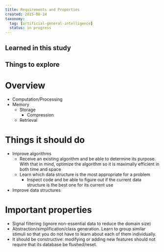```yaml
---
title: Requirements and Properties
created: 2015-08-24
taxonomy:
  tag: [artificial-general-intelligence]
  status: in progress
---
```


## Learned in this study

## Things to explore

# Overview

* Computation/Processing
* Memory
	* Storage
		* Compression
	* Retrieval

# Things it should do

* Improve algorithms
	* Receive an existing algorithm and be able to determine its purpose. With that in mind, optimize the algorithm so it is maximally efficient in both time and space
	* Learn which data structure is the most appropriate for a problem
		* Inspect code and be able to figure out if the current data structure is the best one for its current use
* Improve data structures

# Important properties

* Signal filtering (ignore non-essential data to reduce the domain size)
* Abstraction/simplification/class generation. Learn to group similar stimuli so that you do not have to learn about each of them individually.
* It should be constructive: modifying or adding new features should not require that its database be flushed/reset.
